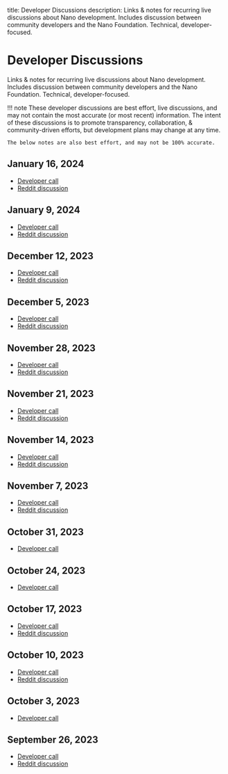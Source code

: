 title: Developer Discussions
description: Links & notes for recurring live discussions about Nano development. Includes discussion between community developers and the Nano Foundation. Technical, developer-focused.

# Developer Discussions

Links & notes for recurring live discussions about Nano development. Includes discussion between community developers and the Nano Foundation. Technical, developer-focused.

!!! note
    These developer discussions are best effort, live discussions, and may not contain the most accurate (or most recent) information. The intent of these discussions is to promote transparency, collaboration, & community-driven efforts, but development plans may change at any time. 
    
    The below notes are also best effort, and may not be 100% accurate.

## January 16, 2024

- [Developer call](https://twitter.com/ColinLeMahieu/status/1747272701008634175)
- [Reddit discussion](https://www.reddit.com/r/nanocurrency/comments/198wdac/weekly_nano_developer_call_jan_16_2023/)

## January 9, 2024

- [Developer call](https://twitter.com/ColinLeMahieu/status/1744735898879811779)
- [Reddit discussion](https://www.reddit.com/r/nanocurrency/comments/192my3t/weekly_nano_developer_space_jan_9_2024/)

## December 12, 2023

- [Developer call](https://twitter.com/ColinLeMahieu/status/1734588963585728526)
- [Reddit discussion](https://www.reddit.com/r/nanocurrency/comments/18gs1kr/weekly_nano_developer_space_dec_12_2023_last_one/)

## December 5, 2023

- [Developer call](https://twitter.com/ColinLeMahieu/status/1732052255103221870)
- [Reddit discussion](https://www.reddit.com/r/nanocurrency/comments/18bdsq8/weekly_nano_developer_talk_dec_5_2023/)

## November 28, 2023

- [Developer call](https://twitter.com/ColinLeMahieu/status/1729515603529023585)
- [Reddit discussion](https://www.reddit.com/r/nanocurrency/comments/185xrqi/weekly_nano_developer_call_nov_28_2023/)

## November 21, 2023

- [Developer call](https://twitter.com/gr0vity_dev/status/1726978836074742207)
- [Reddit discussion](https://www.reddit.com/r/nanocurrency/comments/180p7jf/weekly_nano_developer_space_nov_21_2023/)

## November 14, 2023

- [Developer call](https://twitter.com/ColinLeMahieu/status/1724442197179650478)
- [Reddit discussion](https://www.reddit.com/r/nanocurrency/comments/17v5uat/weekly_nano_developer_space_november_14_2023/)

## November 7, 2023

- [Developer call](https://twitter.com/ColinLeMahieu/status/1721905435056488743)
- [Reddit discussion](https://www.reddit.com/r/nanocurrency/comments/17pwaa2/weekly_nano_developer_space_nov_7_2023/)

## October 31, 2023

- [Developer call](https://twitter.com/ColinLeMahieu/status/1719368918895088121)

## October 24, 2023

- [Developer call](https://twitter.com/ColinLeMahieu/status/1716817097408524743)

## October 17, 2023

- [Developer call](https://twitter.com/ColinLeMahieu/status/1714280349738701183)
- [Reddit discussion](https://www.reddit.com/r/nanocurrency/comments/17a344v/weekly_nano_developer_space_oct_17_2023/)

## October 10, 2023

- [Developer call](https://twitter.com/ColinLeMahieu/status/1711743518576672943)
- [Reddit discussion](https://www.reddit.com/r/nanocurrency/comments/174yxtu/weekly_nano_developer_space_oct_10_2023/)

## October 3, 2023

- [Developer call](https://twitter.com/ColinLeMahieu/status/1709206677633782029)

## September 26, 2023

- [Developer call](https://twitter.com/ColinLeMahieu/status/1706669851912151247?t=YTMabUbEfkQgjIoVtGSKKg&s=19)
- [Reddit discussion](https://www.reddit.com/r/nanocurrency/comments/16spnl2/colin_lemahieu_hosting_live_twitter_space_about/)
